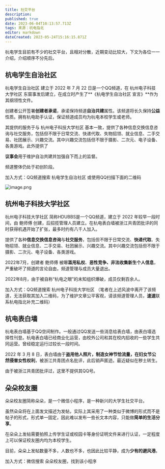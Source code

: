 ```yaml
---
title: 社交平台
description: 
published: true
date: 2023-06-04T10:13:57.713Z
tags: 来源：杭电指北
editor: markdown
dateCreated: 2023-05-24T15:16:15.871Z
---
```


杭电学生目前有不少的社交平台，且相对分散，近期变动比较大，下文为各位一一介绍，介绍顺序不分先后。

## 杭电学生自治社区

杭电学生自治社区 建立于 2022 年 7 月 22 日是一个QQ频道，在 杭州电子科技大学社区 东窗事发后建立，在成立时产生了**《杭电学生自治社区 宣言》**作为其纲领性文件。

创建者公开签署**创建者承诺**，承诺保持频道**自治共建**属性。该频道将长久保持**公益**性质。拥有杭电助手认证，保证频道成员均为杭电本校学生或老师。

其提供的服务于与 杭州电子科技大学社区 基本一致，提供了各种信息交换信息咨询与社交服务，包括但不限于日常交流、快递代取、失物招领、就业信息、二手交易、社团展示、兴趣交流。其中兴趣交流包括但不限于摄影、二次元、电子设备、各类游戏。此外提供了

**议事会**用于维护自治共建并加强自下而上的监督。

频道整体仍处于初创阶段。

加入方式：QQ频道搜索 杭电学生自治社区 或使用QQ扫描下面的二维码

![image.png](https://cdn.nlark.com/yuque/0/2022/png/29758599/1659086250301-536655d6-9935-4580-a855-4c06bbb59bf5.png#clientId=ufdede4ba-9b2f-4&from=paste&height=330&id=EI7ZW&originHeight=1235&originWidth=902&originalType=binary&ratio=1&rotation=0&showTitle=false&size=970212&status=done&style=none&taskId=u69ad9c4f-3d49-405c-88d8-883eabb83f8&title=&width=241.33334350585938)

## 杭州电子科技大学社区

杭州电子科技大学社区 简称HDUBBS是一个QQ频道，建立于 2022 年较早一段时间，由 鲍师傅 创建，后招揽管理人员建立。在杭电表白墙被浙江共青团批评的同时获得机遇开始了扩张，最多时约有八千人加入。

提供了各种**信息交换信息咨询**与**社交服务**，包括但不限于日常交流、**快递代取**、失物招领、就业信息、二手交易、社团展示、兴趣交流。其中兴趣交流包括但不限于摄影、二次元、电子设备、各类游戏。

2022年7月，创建者 鲍师傅 被曝**滥用私权**、**恶性竞争、非法收集新生个人信息**，严重破坏了频道的言论自由，频道管理与成员大量退出。

2022年8月，由于被自称“杭电之眼”的未知组织爆破，成员仅剩百余人。

加入方式：QQ频道搜索 杭州电子科技大学社区
（笔者在上述风波中离开了该频道，无法获取其加入二维码，为了维护文章公平客观，请该频道管理人员，**速速**联系杭电指北补充二维码）

## 杭电表白墙

杭电表白墙基于QQ空间制作。一般通过QQ发送一些消息给表白墙，由表白墙选择性刊登。杭电表白墙已经商业化运营，由校外公司和其在校内招收的一些学生共同运营。曾经稳定运行过较长一段时间。

2022 年 3 月 8 日，表白墙由于**盗用他人照片，制造女神节恰流量，在妇女节公然侵害女性权利**，被浙江共青团点名批评，此后销声匿迹。最近疑似在秽土转生。

由于被浙江共青团批评过，这里不提供其QQ号。

## 朵朵校友圈

朵朵校友圈简称朵朵，是一个微信小程序，是一种新兴的大学生社交平台。

虽然朵朵将在上面发文描述为发帖，实际上其采用了一种类似于微博的形式而不是帖子的形式，形式单一固定，因此难以发布一些长文本内容，只能做**简单的生活分享**。

在朵朵上发帖需要拍照上传学生证或校园卡等身份证明文件来进行认证，一定程度上可以保证校友圈内均为本校学生。

目前，朵朵上发帖数量不多，人数也不多，也因此比较平静，成为**少有的避风港**。

加入方式：微信搜索 朵朵校友圈，找到该小程序
